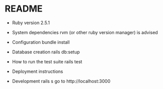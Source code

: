# README

* Ruby version
2.5.1
* System dependencies
rvm (or other ruby version manager) is advised
* Configuration
bundle install
* Database creation
rails db:setup
* How to run the test suite
rails test
* Deployment instructions

* Development
    rails s
    go to http://localhost:3000
